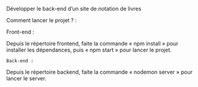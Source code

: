 Développer le back-end d’un site de notation de livres

Comment lancer le projet ? :

Front-end : 

Depuis le répertoire frontend, faite la commande « npm install » pour installer les dépendances, puis « npm start » pour lancer le projet.

	Back-end :

Depuis le répertoire backend, faite la commande « nodemon server » pour lancer le server.
